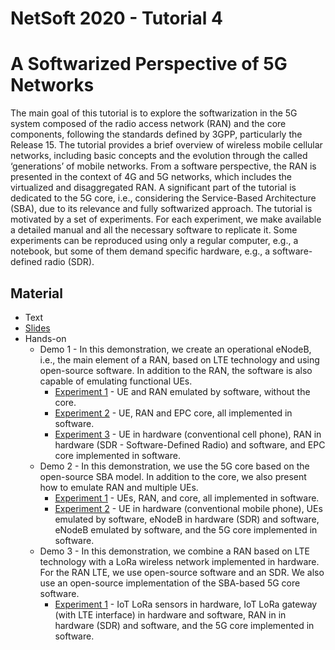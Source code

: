 # NetSoft 2020 - Tutorial 4
# A Softwarized Perspective of 5G Networks

The main goal of this tutorial is to explore the softwarization in the 5G system composed of the radio access network (RAN) and the core components, following the standards defined by 3GPP, particularly the Release 15. The tutorial provides a brief overview of wireless mobile cellular networks, including basic concepts and the evolution through the called ‘generations’ of mobile networks. From a software perspective, the RAN is presented in the context of 4G and 5G networks, which includes the virtualized and disaggregated RAN. A significant part of the tutorial is dedicated to the 5G core, i.e., considering the Service-Based Architecture (SBA), due to its relevance and fully softwarized approach. The tutorial is motivated by a set of experiments. For each experiment, we make available a detailed manual and all the necessary software to replicate it. Some experiments can be reproduced using only a regular computer, e.g., a notebook, but some of them demand specific hardware, e.g., a software-defined radio (SDR).

## Material
* Text
* [Slides](https://drive.google.com/drive/folders/1bhcBX-lZ3fhlUJP2OkF_072KocrmVwnA?usp=sharing "Slides available in the Google Drive")
* Hands-on
  * Demo 1 - In this demonstration, we create an operational eNodeB, i.e., the main element of a RAN, based on LTE technology and using open-source software. In addition to the RAN, the software is also capable of emulating functional UEs.
    * [Experiment 1](https://github.com/LABORA-INF-UFG/NetSoft2020-Tutorial4-Demo1-Exp1 "Demo 1 - Experiment 1") - UE and RAN emulated by software, without the core.
    * [Experiment 2](https://github.com/LABORA-INF-UFG/NetSoft2020-Tutorial4-Demo1-Exp2 "Demo 1 - Experiment 2") - UE, RAN and EPC core, all implemented in software.
    * [Experiment 3](https://github.com/LABORA-INF-UFG/NetSoft2020-Tutorial4-Demo1-Exp3 "Demo 1 - Experiment 3") - UE in hardware (conventional cell phone), RAN in hardware (SDR - Software-Defined Radio) and software, and EPC core implemented in software.
  * Demo 2 - In this demonstration, we use the 5G core based on the open-source SBA model. In addition to the core, we also present how to emulate RAN and multiple UEs.
    * [Experiment 1](https://github.com/LABORA-INF-UFG/NetSoft2020-Tutorial4-Demo2-Exp1 "Demo 2 - Experiment 1") - UEs, RAN, and core, all implemented in software.
    * [Experiment 2](https://github.com/LABORA-INF-UFG/NetSoft2020-Tutorial4-Demo2-Exp2 "Demo 2 - Experiment 2") - UE in hardware (conventional mobile phone), UEs emulated by software, eNodeB in hardware (SDR) and software, eNodeB emulated by software, and the 5G core implemented in software.
  * Demo 3 - In this demonstration, we combine a RAN based on LTE technology with a LoRa wireless network implemented in hardware. For the RAN LTE, we use open-source software and an SDR. We also use an open-source implementation of the SBA-based 5G core software.
    * [Experiment 1](https://github.com/LABORA-INF-UFG/NetSoft2020-Tutorial4-Demo3-Exp1 "Demo 3 - Experiment 1") - IoT LoRa sensors in hardware, IoT LoRa gateway (with LTE interface) in hardware and software, RAN in in hardware (SDR) and software, and the 5G core implemented in software.
 
